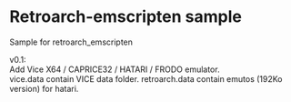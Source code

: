 # Retroarch-emscripten sample

Sample for retroarch_emscripten 


v0.1:  
Add Vice X64 / CAPRICE32 / HATARI / FRODO emulator.  
vice.data contain VICE data folder.
retroarch.data contain emutos (192Ko version) for hatari.
 


